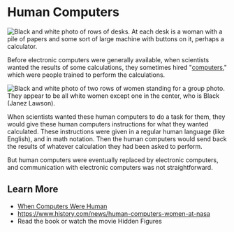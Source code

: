 # Human Computers
![Black and white photo of rows of desks. At each desk is a woman with a pile of papers and some sort of large machine with buttons on it, perhaps a calculator.](human_computers_3.jpg)

Before electronic computers were generally available, when scientists wanted the results of some calculations, they sometimes hired "[computers](https://en.wikipedia.org/wiki/Computer_(occupation))," which were people trained to perform the calculations.

![Black and white photo of two rows of women standing for a group photo. They appear to be all white women except one in the center, who is Black (Janez Lawson).](human_computers_cropped.jpg)

When scientists wanted these human computers to do a task for them, they would give these human computers instructions for what they wanted calculated. These instructions were given in a regular human language (like English), and in math notation. Then the human computers would send back the results of whatever calculation they had been asked to perform.

But human computers were eventually replaced by electronic computers, and communication with electronic computers was not straightforward.

## Learn More
- [When Computers Were Human](https://www.nasa.gov/feature/jpl/when-computers-were-human)
- https://www.history.com/news/human-computers-women-at-nasa
- Read the book or watch the movie Hidden Figures
